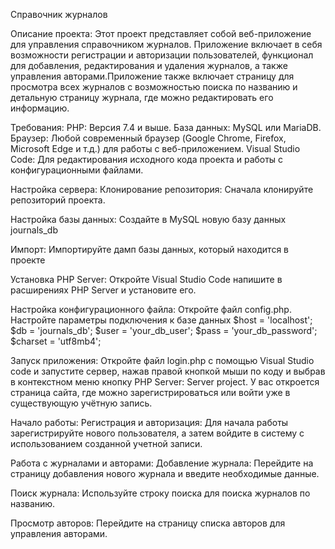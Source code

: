 Справочник журналов

Описание проекта:
Этот проект представляет собой веб-приложение для управления справочником журналов.
Приложение включает в себя возможности регистрации и авторизации пользователей, функционал для добавления,
редактирования и удаления журналов, а также управления авторами.Приложение также включает страницу 
для просмотра всех журналов с возможностью поиска по названию и детальную страницу журнала, где можно 
редактировать его информацию.

Требования:
PHP: Версия 7.4 и выше.
База данных: MySQL или MariaDB.
Браузер: Любой современный браузер (Google Chrome, Firefox, Microsoft Edge и т.д.) для работы с веб-приложением.
Visual Studio Code: Для редактирования исходного кода проекта и работы с конфигурационными файлами.


Настройка сервера:
Клонирование репозитория: Сначала клонируйте репозиторий проекта.

Настройка базы данных:
Создайте в MySQL новую базу данных journals_db

Импорт:
Импортируйте дамп базы данных, который находится в проекте

Установка PHP Server:
Откройте Visual Studio Code напишите в расширениях PHP Server и установите его.

Настройка конфигурационного файла:
Откройте файл config.php. Настройте параметры подключения к базе данных
$host = 'localhost';
$db = 'journals_db';
$user = 'your_db_user';
$pass = 'your_db_password';
$charset = 'utf8mb4';

Запуск приложения:
Откройте файл login.php с помощью Visual Studio code и запустите сервер, нажав правой кнопкой мыши по коду и выбрав в контекстном меню кнопку PHP Server: Server project.
У вас откроется страница сайта, где можно зарегистрироваться или войти уже в существующую учётную запись.

Начало работы:
Регистрация и авторизация:
Для начала работы зарегистрируйте нового пользователя, а затем войдите в систему с использованием созданной учетной записи.

Работа с журналами и авторами:
Добавление журнала:
Перейдите на страницу добавления нового журнала и введите необходимые данные.

Поиск журнала:
Используйте строку поиска для поиска журналов по названию.

Просмотр авторов:
Перейдите на страницу списка авторов для управления авторами.

